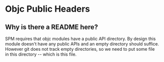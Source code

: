 #  Objc Public Headers

## Why is there a README here?

SPM requires that objc modules have a public API directory. By design this module doesn't have any public APIs and an empty directory should suffice. However git does not track empty directories, so we need to put some file in this directory -- which is this file.
